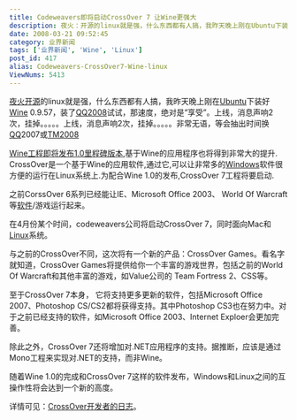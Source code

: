 ```yaml
---
title: Codeweavers即将启动CrossOver 7 让Wine更强大
description: 夜火：开源的linux就是强，什么东西都有人搞，我昨天晚上刚在Ubuntu下装好Wine 0.9.57，装了QQ2008试试，那速度，绝对是“享受”。上线，消息声响2次，挂掉。。。。。上线，消息声响2次，挂掉。。。。。非常无语，等会抽出时间换QQ2007或TM2008Wine工程即将发布1.0里程碑版本,基于Wine的应用程序也将得到非常大的提升.
date: 2008-03-21 09:52:45
category: 业界新闻
tags: ['业界新闻', 'Wine', 'Linux']
post_id: 417
alias: Codeweavers-CrossOver7-Wine-linux
ViewNums: 5413
---
```


[夜火](/blog/)[开源](/tags/%E5%BC%80%E6%BA%90)的linux就是强，什么东西都有人搞，我昨天晚上刚在[Ubuntu](/tags/Ubuntu)下装好[Wine](/tags/Wine) 0.9.57，装了[QQ2008](/blog/qq2008p)试试，那速度，绝对是“享受”。上线，消息声响2次，挂掉。。。。。上线，消息声响2次，挂掉。。。。。非常无语，等会抽出时间换[QQ](/tags/QQ)2007或[TM2008](/blog/tx-tm2008-preview3)

[Wine工程即将发布1.0里程碑版本](/blog/wine-10-date-of-release),基于Wine的应用程序也将得到非常大的提升.
CrossOver是一个基于Wine的应用软件,通过它,可以让非常多的[Windows](/tags/Windows)软件很方便的运行在Linux系统上.为配合Wine 1.0的发布,CrossOver 7工程将要启动.

之前CorssOver 6系列已经能让IE、Microsoft Office 2003、 World Of Warcraft等[软件](/tags/%E8%BD%AF%E4%BB%B6)/游戏运行起来。

在4月份某个时间，codeweavers公司将启动CrossOver 7，同时面向Mac和[Linux](http://www.15897.com/category/15)系统。

与之前的CrossOver不同，这次将有一个新的产品：CrossOver Games。看名字就知道，CrossOver Games将提供给你一个丰富的游戏世界，包括之前的World Of Warcraft和其他丰富的游戏，如Value公司的 Team Fortress 2、CSS等。

至于CrossOver 7本身， 它将支持更多更新的软件，包括Microsoft Office 2007、Photoshop CS/CS2都将获得支持。其中Photoshop CS3也在努力中。对于之前已经支持的软件，如Microsoft Office 2003、Internet Exploer会更加完善。

除此之外，CrossOver 7还将增加对.NET应用程序的支持。据推断，应该是通过Mono工程来实现对.NET的支持，而非Wine。

随着Wine 1.0的完成和CrossOver 7这样的软件发布，Windows和Linux之间的互操作性将会达到一个新的高度。

详情可见：[CrossOver开发者的日志](http://www.codeweavers.com/about/people/blogs/jwhite/2008/3/10/roadmap-for-2008)。

